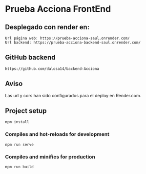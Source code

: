 # Prueba Acciona FrontEnd

## Desplegado con render en:
```
Url página web: https://prueba-acciona-saul.onrender.com/
Url backend: https://prueba-acciona-backend-saul.onrender.com/

```
## GitHub backend
```
https://github.com/dalosa14/backend-Acciona
```

## Aviso 

Las url y cors han sido configurados para el deploy en Render.com.

## Project setup
```
npm install
```

### Compiles and hot-reloads for development
```
npm run serve
```

### Compiles and minifies for production
```
npm run build
```

